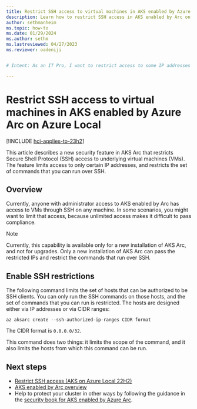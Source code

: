 ```yaml
---
title: Restrict SSH access to virtual machines in AKS enabled by Azure Arc on Azure Local
description: Learn how to restrict SSH access in AKS enabled by Arc on Azure Local.
author: sethmanheim
ms.topic: how-to
ms.date: 01/29/2024
ms.author: sethm 
ms.lastreviewed: 04/27/2023
ms.reviewer: oadeniji


# Intent: As an IT Pro, I want to restrict access to some IP addresses and CIDRs in AKS enabled by Arc.

---
```


# Restrict SSH access to virtual machines in AKS enabled by Azure Arc on Azure Local

[!INCLUDE [hci-applies-to-23h2](includes/hci-applies-to-23h2.md)]

This article describes a new security feature in AKS Arc that restricts Secure Shell Protocol (SSH) access to underlying virtual machines (VMs). The feature limits access to only certain IP addresses, and restricts the set of commands that you can run over SSH.

## Overview

Currently, anyone with administrator access to AKS enabled by Arc has access to VMs through SSH on any machine. In some scenarios, you might want to limit that access, because unlimited access makes it difficult to pass compliance.

> [!NOTE]
> Currently, this capability is available only for a new installation of AKS Arc, and not for upgrades. Only a new installation of AKS Arc can pass the restricted IPs and restrict the commands that run over SSH.

## Enable SSH restrictions

The following command limits the set of hosts that can be authorized to be SSH clients. You can only run the SSH commands on those hosts, and the set of commands that you can run is restricted. The hosts are designed either via IP addresses or via CIDR ranges:

```azurecli
az aksarc create --ssh-authorized-ip-ranges CIDR format
```

The CIDR format is `0.0.0.0/32`.

This command does two things: it limits the scope of the command, and it also limits the hosts from which this command can be run.

## Next steps

- [Restrict SSH access (AKS on Azure Local 22H2)](restrict-ssh-access-22h2.md)
- [AKS enabled by Arc overview](aks-overview.md)
- Help to protect your cluster in other ways by following the guidance in the [security book for AKS enabled by Azure Arc](/azure/azure-arc/kubernetes/conceptual-security.book.md).
